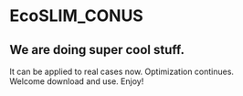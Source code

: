 # EcoSLIM_CONUS
## We are doing super cool stuff.

It can be applied to real cases now. Optimization continues.  
Welcome download and use. Enjoy!

